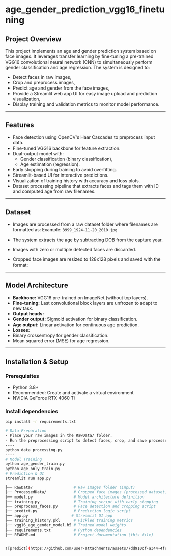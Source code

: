 # age_gender_prediction_vgg16_finetuning

## Project Overview

This project implements an age and gender prediction system based on face images. It leverages transfer learning by fine-tuning a pre-trained VGG16 convolutional neural network (CNN) to simultaneously perform gender classification and age regression. The system is designed to:

- Detect faces in raw images,
- Crop and preprocess images,
- Predict age and gender from the face images,
- Provide a Streamlit web app UI for easy image upload and prediction visualization,
- Display training and validation metrics to monitor model performance.

---

## Features

- Face detection using OpenCV's Haar Cascades to preprocess input data.
- Fine-tuned VGG16 backbone for feature extraction.
- Dual-output model with:
  - Gender classification (binary classification),
  - Age estimation (regression).
- Early stopping during training to avoid overfitting.
- Streamlit-based UI for interactive predictions.
- Visualization of training history with accuracy and loss plots.
- Dataset processing pipeline that extracts faces and tags them with ID and computed age from raw filenames.

---

## Dataset

- Images are processed from a raw dataset folder where filenames are formatted as:
Example: `3999_1924-11-20_2010.jpg`

- The system extracts the age by subtracting DOB from the capture year.
- Images with zero or multiple detected faces are discarded.
- Cropped face images are resized to 128x128 pixels and saved with the format:

---

## Model Architecture

- **Backbone:** VGG16 pre-trained on ImageNet (without top layers).
- **Fine-tuning:** Last convolutional block layers are unfrozen to adapt to new task.
- **Output heads:**
- **Gender output:** Sigmoid activation for binary classification.
- **Age output:** Linear activation for continuous age prediction.
- **Losses:**
- Binary crossentropy for gender classification.
- Mean squared error (MSE) for age regression.

---

## Installation & Setup

### Prerequisites

- Python 3.8+
- Recommended: Create and activate a virtual environment
- NVIDIA GeForce RTX 4060 Ti

### Install dependencies

```bash
pip install -r requirements.txt

# Data Preparation
- Place your raw images in the RawData/ folder.
- Run the preprocessing script to detect faces, crop, and save processed images
----
python data_processing.py
----
# Model Training
python age_gender_train.py
python age_only_train.py
# Prediction & UI
streamlit run app.py

├── RawData/                  # Raw images folder (input)
├── ProcessedData/            # Cropped face images (processed dataset)
├── model.py                  # Model architecture definition
├── training.py               # Training script with early stopping
├── preprocess_faces.py       # Face detection and cropping script
├── predict.py                # Prediction logic script
├── app.py                   # Streamlit UI app
├── training_history.pkl      # Pickled training metrics
├── vgg16_age_gender_model.h5 # Trained model weights
├── requirements.txt          # Python dependencies
├── README.md                 # Project documentation (this file)


![predict](https://github.com/user-attachments/assets/7dd910cf-a344-4f98-bbd0-8fcba893970d)




